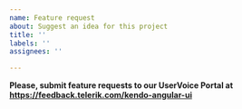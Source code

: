 ```yaml
---
name: Feature request
about: Suggest an idea for this project
title: ''
labels: ''
assignees: ''

---
```


**Please, submit feature requests to our UserVoice Portal at
https://feedback.telerik.com/kendo-angular-ui**
